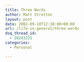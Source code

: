 ```yaml
---
title: Three Words
author: Matt Stratton
layout: post
date: 2002-09-18T12:38:00+00:00
url: /life-in-general/three-words
dsq_thread_id:
  - 28243231
categories:
  - Personal

---
```

